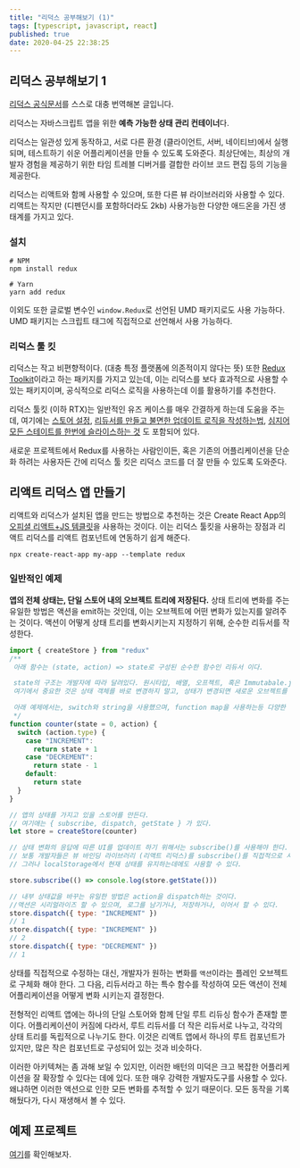 ```yaml
---
title: "리덕스 공부해보기 (1)"
tags: [typescript, javascript, react]
published: true
date: 2020-04-25 22:38:25
---
```


## 리덕스 공부해보기 1

[리덕스 공식문서](https://redux.js.org/introduction/getting-started)를 스스로 대충 번역해본 글입니다.

리덕스는 자바스크립트 앱을 위한 **예측 가능한 상태 관리 컨테이너**다.

리덕스는 일관성 있게 동작하고, 서로 다른 환경 (클라이언트, 서버, 네이티브)에서 실행되며, 테스트하기 쉬운 어플리케이션을 만들 수 있도록 도와준다. 최상단에는, 최상의 개발자 경험을 제공하기 위한 타임 트레블 디버거를 결합한 라이브 코드 편집 등의 기능을 제공한다.

리덕스는 리액트와 함께 사용할 수 있으며, 또한 다른 뷰 라이브러리와 사용할 수 있다. 리액트는 작지만 (디펜던시를 포함하더라도 2kb) 사용가능한 다양한 애드온을 가진 생태계를 가지고 있다.

### 설치

```
# NPM
npm install redux

# Yarn
yarn add redux
```

이외도 또한 글로벌 변수인 `window.Redux`로 선언된 UMD 패키지로도 사용 가능하다. UMD 패키지는 스크립트 태그에 직접적으로 선언해서 사용 가능하다.

### 리덕스 툴 킷

리덕스는 작고 비편향적이다. (대충 특정 플랫폼에 의존적이지 않다는 뜻) 또한 [Redux Toolkit](https://redux-toolkit.js.org/)이라고 하는 패키지를 가지고 있는데, 이는 리덕스를 보다 효과적으로 사용할 수 있는 패키지이며, 공식적으로 리덕스 로직을 사용하는데 이를 활용하기를 추천한다.

리덕스 툴킷 (이하 RTX)는 일반적인 유즈 케이스를 매우 간결하게 하는데 도움을 주는데, 여기에는 [스토어 설정](https://redux-toolkit.js.org/api/configureStore), [리듀서를 만들고 불면한 업데이트 로직을 작성하는법](https://redux-toolkit.js.org/api/createreducer), [심지어 모든 스테이트를 한번에 슬라이스하는 것](https://redux-toolkit.js.org/api/createslice) 도 포함되어 있다.

새로운 프로젝트에서 Redux를 사용하는 사람인이든, 혹은 기존의 어플리케이션을 단순화 하려는 사용자든 간에 리덕스 툴 킷은 리덕스 코드를 더 잘 만들 수 있도록 도와준다.

## 리액트 리덕스 앱 만들기

리액트와 리덕스가 설치된 앱을 만드는 방법으로 추천하는 것은 Create React App의 [오피셜 리액트+JS 템클릿](https://github.com/reduxjs/cra-template-redux)을 사용하는 것이다. 이는 리덕스 툴킷을 사용하는 장점과 리액트 리덕스를 리액트 컴포넌트에 연동하기 쉽게 해준다.

```
npx create-react-app my-app --template redux
```

### 일반적인 예제

**앱의 전체 상태는, 단일 스토어 내의 오브젝트 트리에 저장된다.** 상태 트리에 변화를 주는 유일한 방법은 액션을 emit하는 것인데, 이는 오브젝트에 어떤 변화가 있는지를 알려주는 것이다. 액션이 어떻게 상태 트리를 변화시키는지 지정하기 위해, 순수한 리듀서를 작성한다.

```javascript
import { createStore } from "redux"
/**
 아래 함수는 (state, action) => state로 구성된 순수한 함수인 리듀서 이다.

 state의 구조는 개발자에 따라 달려있다. 원시타입, 배열, 오프젝트, 혹은 Immutabale.js 데이터 구조가 될 수도 있다. 
 여기에서 중요한 것은 상태 객체를 바로 변경하지 말고, 상태가 변경되면 새로운 오브젝트를 반환해야 한다는 것이다. 

 아래 예제에서는, switch와 string을 사용했으며, function map을 사용하는등 다양한 방법을 시도해볼 수 있다. 
 */
function counter(state = 0, action) {
  switch (action.type) {
    case "INCREMENT":
      return state + 1
    case "DECREMENT":
      return state - 1
    default:
      return state
  }
}

// 앱의 상태를 가지고 있을 스토어를 만든다.
// 여기애는 { subscribe, dispatch, getState } 가 있다.
let store = createStore(counter)

// 상태 변화의 응답에 따른 UI를 업데이트 하기 위해서는 subscribe()를 사용해야 한다.
// 보통 개발자들은 뷰 바인딩 라이브러리 (리액트 리덕스)를 subscribe()를 직접적으로 사용하는 것 보다 더 자주 쓸 것이다.
// 그러나 localStorage에서 현재 상태를 유지하는데에도 사용할 수 있다.

store.subscribe(() => console.log(store.getState()))

// 내부 상태값을 바꾸는 유일한 방법은 action을 dispatch하는 것이다.
//액션은 시리얼라이즈 할 수 있으며, 로그를 남기거나, 저장하거나, 이어서 할 수 있다.
store.dispatch({ type: "INCREMENT" })
// 1
store.dispatch({ type: "INCREMENT" })
// 2
store.dispatch({ type: "DECREMENT" })
// 1
```

상태를 직접적으로 수정하는 대신, 개발자가 원하는 변화를 `액션`이라는 플레인 오브젝트로 구체화 해야 한다. 그 다음, 리듀서라고 하는 특수 함수를 작성하여 모든 액션이 전체 어플리케이션을 어떻게 변화 시키는지 결정한다.

전형적인 리액트 앱에는 하나의 단일 스토어와 함께 단일 루트 리듀싱 함수가 존재할 뿐이다. 어플리케이션이 커짐에 다라서, 루트 리듀서를 더 작은 리듀서로 나누고, 각각의 상태 트리를 독립적으로 나누기도 한다. 이것은 리액트 앱에서 하나의 루트 컴포넌트가 있지만, 많은 작은 컴포넌트로 구성되어 있는 것과 비슷하다.

이러한 아키텍쳐는 좀 과해 보일 수 있지만, 이러한 배턴의 미덕은 크고 복잡한 어플리케이션을 잘 확장할 수 있다는 데에 있다. 또한 매우 강력한 개발자도구를 사용할 수 있다. 왜냐하면 이러한 액션으로 인한 모든 변화를 추적할 수 있기 때문이다. 모든 동작을 기록해뒀다가, 다시 재생해서 볼 수 있다.

## 예제 프로젝트

[여기](https://redux.js.org/introduction/examples)를 확인해보자.
